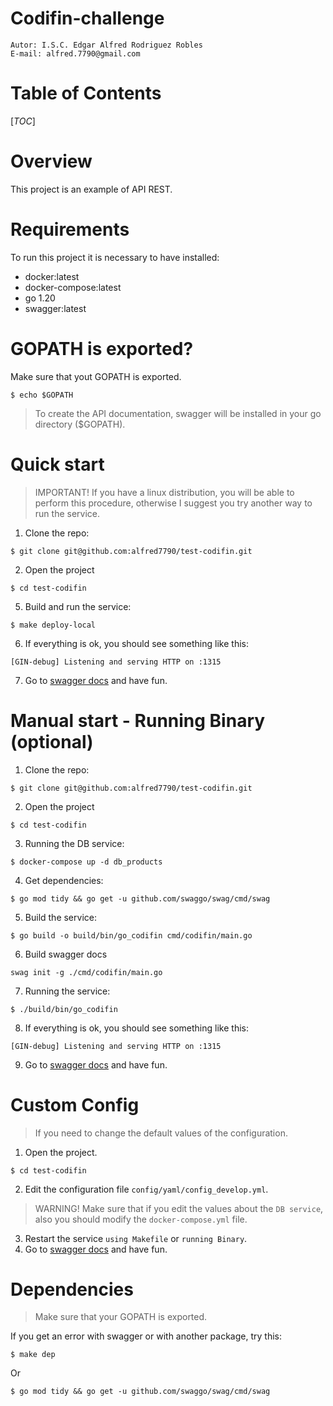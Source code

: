 # Codifin-challenge
```shell
Autor: I.S.C. Edgar Alfred Rodriguez Robles
E-mail: alfred.7790@gmail.com
```
# Table of Contents
[_TOC_]

# Overview
This project is an example of API REST.

# Requirements
To run this project it is necessary to have installed:
- docker:latest
- docker-compose:latest
- go 1.20
- swagger:latest

# GOPATH is exported?
Make sure that yout GOPATH is exported.
```shell
$ echo $GOPATH
```
> To create the API documentation, swagger will be installed in your go directory ($GOPATH).

# Quick start
> IMPORTANT! If you have a linux distribution, you will be able to perform this procedure, otherwise I suggest you try another way to run the service.
1. Clone the repo:
```shell
$ git clone git@github.com:alfred7790/test-codifin.git
```
2. Open the project
```shell
$ cd test-codifin
```
5. Build and run the service:
```shell
$ make deploy-local
```
6. If everything is ok, you should see something like this:
```shell
[GIN-debug] Listening and serving HTTP on :1315
```
7. Go to [swagger docs](http:localhost:1315/v1/swagger/index.html) and have fun.

# Manual start - Running Binary (optional)
1. Clone the repo:
```shell
$ git clone git@github.com:alfred7790/test-codifin.git
```
2. Open the project
```shell
$ cd test-codifin
```
3. Running the DB service:
```shell
$ docker-compose up -d db_products
```
4. Get dependencies:
```shell
$ go mod tidy && go get -u github.com/swaggo/swag/cmd/swag
```
5. Build the service:
```shell
$ go build -o build/bin/go_codifin cmd/codifin/main.go
```
6. Build swagger docs
```shell
swag init -g ./cmd/codifin/main.go
```
7. Running the service:
```shell
$ ./build/bin/go_codifin
```
8. If everything is ok, you should see something like this:
```shell
[GIN-debug] Listening and serving HTTP on :1315
```
9. Go to [swagger docs](http:localhost:1315/v1/swagger/index.html) and have fun.

# Custom Config
> If you need to change the default values of the configuration.
1. Open the project.
```shell
$ cd test-codifin
```
2. Edit the configuration file `config/yaml/config_develop.yml`.

> WARNING! Make sure that if you edit the values about the `DB service`, also you should modify the `docker-compose.yml` file.

3. Restart the service `using Makefile` or `running Binary`.
4. Go to [swagger docs](http:localhost:1315/v1/swagger/index.html) and have fun.

# Dependencies
> Make sure that your GOPATH is exported.

If you get an error with swagger or with another package, try this:
```shell
$ make dep
```
Or
```shell
$ go mod tidy && go get -u github.com/swaggo/swag/cmd/swag
```